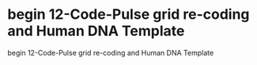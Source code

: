 # begin 12-Code-Pulse grid re-coding and Human DNA Template

begin 12-Code-Pulse grid re-coding and Human DNA Template